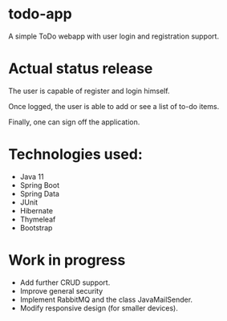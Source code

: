 # todo-app
A simple ToDo webapp with user login and registration support.

# Actual status release
The user is capable of register and login himself.

Once logged, the user is able to add or see a list of to-do items.

Finally, one can sign off the application.

# Technologies used:

* Java 11
* Spring Boot
* Spring Data
* JUnit
* Hibernate
* Thymeleaf
* Bootstrap

# Work in progress

* Add further CRUD support.
* Improve general security
* Implement RabbitMQ and the class JavaMailSender.
* Modify responsive design (for smaller devices).

